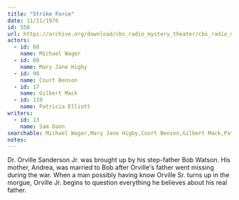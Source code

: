 ```yaml
---
title: "Strike Force"
date: 11/11/1976
id: 550
url: https://archive.org/download/cbs_radio_mystery_theater/cbs_radio_mystery_theater-0501-0550.zip/cbs_radio_mystery_theater-0501-0550%2Fcbsrmt_0550_strike_force.mp3
actors:  
  - id: 68
    name: Michael Wager  
  - id: 60
    name: Mary Jane Higby  
  - id: 90
    name: Court Benson  
  - id: 17
    name: Gilbert Mack  
  - id: 119
    name: Patricia Elliott
writers:  
  - id: 13
    name: Sam Dann
searchable: Michael Wager,Mary Jane Higby,Court Benson,Gilbert Mack,Patricia Elliott Sam Dann
notes:  
---
```

Dr. Orville Sanderson Jr. was brought up by his step-father Bob Watson. His mother, Andrea, was married to Bob after Orville's father went missing during the war. When a man possibly having know Orville Sr. turns up in the morgue, Orville Jr. begins to question everything he believes about his real father.
